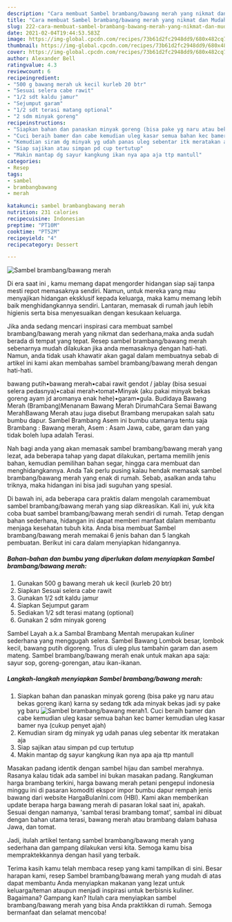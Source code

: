 ```yaml
---
description: "Cara membuat Sambel brambang/bawang merah yang nikmat dan Mudah Dibuat"
title: "Cara membuat Sambel brambang/bawang merah yang nikmat dan Mudah Dibuat"
slug: 222-cara-membuat-sambel-brambang-bawang-merah-yang-nikmat-dan-mudah-dibuat
date: 2021-02-04T19:44:53.583Z
image: https://img-global.cpcdn.com/recipes/73b61d2fc2948dd9/680x482cq70/sambel-brambangbawang-merah-foto-resep-utama.jpg
thumbnail: https://img-global.cpcdn.com/recipes/73b61d2fc2948dd9/680x482cq70/sambel-brambangbawang-merah-foto-resep-utama.jpg
cover: https://img-global.cpcdn.com/recipes/73b61d2fc2948dd9/680x482cq70/sambel-brambangbawang-merah-foto-resep-utama.jpg
author: Alexander Bell
ratingvalue: 4.3
reviewcount: 6
recipeingredient:
- "500 g bawang merah uk kecil kurleb 20 btr"
- "Sesuai selera cabe rawit"
- "1/2 sdt kaldu jamur"
- "Sejumput garam"
- "1/2 sdt terasi matang optional"
- "2 sdm minyak goreng"
recipeinstructions:
- "Siapkan bahan dan panaskan minyak goreng (bisa pake yg naru atau bekas goreng ikan) karna sy sedang tdk ada minyak bekas jadi sy pake yg baru"
- "Cuci beraih bamer dan cabe kemudian uleg kasar semua bahan kec bamer kemudian uleg kasar bamer nya (cukup penyet ajah)"
- "Kemudian siram dg minyak yg udah panas uleg sebentar itk meratakan aja"
- "Siap sajikan atau simpan pd cup tertutup"
- "Makin mantap dg sayur kangkung ikan nya apa aja ttp mantull"
categories:
- Resep
tags:
- sambel
- brambangbawang
- merah

katakunci: sambel brambangbawang merah 
nutrition: 231 calories
recipecuisine: Indonesian
preptime: "PT10M"
cooktime: "PT52M"
recipeyield: "4"
recipecategory: Dessert

---
```



![Sambel brambang/bawang merah](https://img-global.cpcdn.com/recipes/73b61d2fc2948dd9/680x482cq70/sambel-brambangbawang-merah-foto-resep-utama.jpg)

Di era  saat ini , kamu memang dapat mengorder hidangan siap saji tanpa mesti repot memasaknya sendiri. Namun, untuk mereka yang mau menyajikan hidangan eksklusif kepada keluarga, maka kamu memang lebih baik menghidangkannya sendiri. Lantaran, memasak di rumah jauh lebih higienis serta bisa menyesuaikan dengan kesukaan keluarga.

Jika anda sedang mencari inspirasi cara membuat sambel brambang/bawang merah yang nikmat dan sederhana,maka anda sudah berada di tempat yang tepat. Resep sambel brambang/bawang merah  sebenarnya mudah dilakukan jika anda memasaknya dengan hati-hati. Namun, anda tidak usah khawatir akan gagal dalam membuatnya 
sebab di artikel ini kami akan membahas sambel brambang/bawang merah dengan hati-hati.  

bawang putih•bawang merah•cabai rawit gendot / jablay (bisa sesuai selera pedasnya)•cabai merah•tomat•Minyak (aku pakai minyak bekas goreng ayam jd aromanya enak hehe)•garam•gula. Budidaya Bawang Merah (Brambang)Menanam Bawang Merah DirumahCara Semai Bawang MerahBawang Merah atau juga disebut Brambang merupakan salah satu bumbu dapur. Sambel Brambang Asem ini bumbu utamanya tentu saja Brambang : Bawang merah, Asem : Asam Jawa, cabe, garam dan yang tidak boleh lupa adalah Terasi.

Nah bagi anda yang akan memasak sambel brambang/bawang merah yang lezat, ada beberapa tahap yang dapat dilakukan, pertama memilih jenis bahan, kemudian pemilihan bahan segar, hingga cara membuat dan menghidangkannya. Anda Tak perlu pusing kalau hendak memasak sambel brambang/bawang merah yang enak di rumah. Sebab, asalkan anda  tahu triknya, maka hidangan ini bisa jadi suguhan yang spesial.

Di bawah ini, ada beberapa cara praktis  dalam mengolah caramembuat sambel brambang/bawang merah yang siap dikreasikan. Kali ini, yuk kita coba buat sambel brambang/bawang merah sendiri di rumah. Tetap dengan bahan sederhana, hidangan ini dapat memberi manfaat dalam membantu menjaga kesehatan tubuh kita. Anda bisa membuat Sambel brambang/bawang merah memakai 6 jenis bahan dan 5 langkah pembuatan. Berikut ini cara dalam menyiapkan hidangannya.

<!--inarticleads1-->

##### Bahan-bahan dan bumbu yang diperlukan dalam menyiapkan Sambel brambang/bawang merah:

1. Gunakan 500 g bawang merah uk kecil (kurleb 20 btr)
1. Siapkan Sesuai selera cabe rawit
1. Gunakan 1/2 sdt kaldu jamur
1. Siapkan Sejumput garam
1. Sediakan 1/2 sdt terasi matang (optional)
1. Gunakan 2 sdm minyak goreng


Sambel Layah a.k.a Sambal Brambang Mentah merupakan kuliner sederhana yang menggugah selera. Sambel Bawang Lombok besar, lombok kecil, bawang putih digoreng. Trus di uleg plus tambahin garam dan asem mateng. Sambel brambang/bawang merah enak untuk makan apa saja: sayur sop, goreng-gorengan, atau ikan-ikanan. 

<!--inarticleads2-->

##### Langkah-langkah menyiapkan Sambel brambang/bawang merah:

1. Siapkan bahan dan panaskan minyak goreng (bisa pake yg naru atau bekas goreng ikan) karna sy sedang tdk ada minyak bekas jadi sy pake yg baru
<img src="https://img-global.cpcdn.com/steps/6a8c8a93e1587806/160x128cq70/sambel-brambangbawang-merah-langkah-memasak-1-foto.jpg" alt="Sambel brambang/bawang merah">1. Cuci beraih bamer dan cabe kemudian uleg kasar semua bahan kec bamer kemudian uleg kasar bamer nya (cukup penyet ajah)
1. Kemudian siram dg minyak yg udah panas uleg sebentar itk meratakan aja
1. Siap sajikan atau simpan pd cup tertutup
1. Makin mantap dg sayur kangkung ikan nya apa aja ttp mantull


Masakan padang identik dengan sambel hijau dan sambel merahnya. Rasanya kalau tidak ada sambel ini bukan masakan padang. Rangkuman harga brambang terkini, harga bawang merah petani pengepul indonesia minggu ini di pasaran komoditi ekspor impor bumbu dapur rempah jenis bawang dari website HargaBulanIni.com (HBI). Kami akan memberikan update berapa harga bawang merah di pasaran lokal saat ini, apakah. Sesuai dengan namanya, &#39;sambal terasi brambang tomat&#39;, sambal ini dibuat dengan bahan utama terasi, bawang merah atau brambang dalam bahasa Jawa, dan tomat. 

Jadi, itulah artikel tentang  sambel brambang/bawang merah  yang sederhana dan gampang dilakukan versi kita. Semoga kamu bisa mempraktekkannya dengan hasil yang terbaik. 

Terima kasih kamu telah membaca resep yang kami tampilkan di sini. Besar harapan kami, resep  Sambel brambang/bawang merah yang mudah di atas dapat membantu Anda menyiapkan makanan yang lezat untuk keluarga/teman ataupun menjadi inspirasi untuk berbisnis kuliner. Bagaimana? Gampang kan? Itulah cara menyiapkan sambel brambang/bawang merah yang bisa Anda praktikkan di rumah. Semoga bermanfaat dan selamat mencoba!

